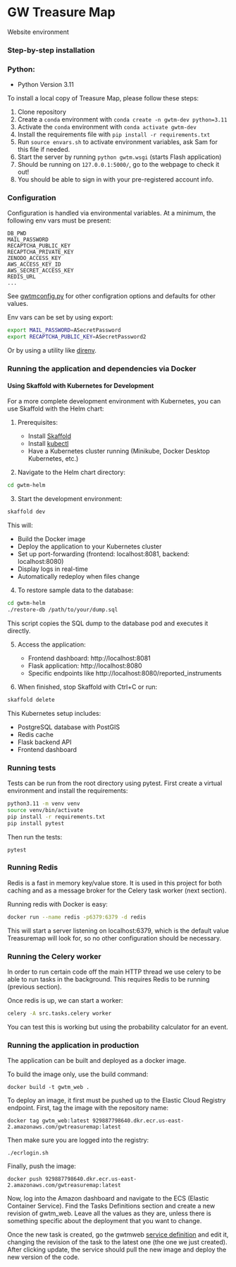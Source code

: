 # GW Treasure Map 
Website environment

### Step-by-step installation

### Python:
 * Python Version 3.11

To install a local copy of Treasure Map, please follow these steps:
1. Clone repository
2. Create a `conda` environment with `conda create -n gwtm-dev python=3.11`
3. Activate the `conda` environment with `conda activate gwtm-dev`
4. Install the requirements file with `pip install -r requirements.txt`
5. Run `source envars.sh` to activate environment variables, ask Sam for this file if needed.
6. Start the server by running `python gwtm.wsgi`  (starts Flash application)
7. Should be running on `127.0.0.1:5000/`, go to the webpage to check it out!
8. You should be able to sign in with your pre-registered account info.

### Configuration
Configuration is handled via environmental variables. At a minimum, the following env vars must be
present:

    DB_PWD
    MAIL_PASSWORD
    RECAPTCHA_PUBLIC_KEY
    RECAPTCHA_PRIVATE_KEY
    ZENODO_ACCESS_KEY
    AWS_ACCESS_KEY_ID
    AWS_SECRET_ACCESS_KEY
    REDIS_URL
    ...

See [gwtmconfig.py](src/gwtmconfig.py) for other configration options and defaults for other values.

Env vars can be set by using export:

```bash
export MAIL_PASSWORD=ASecretPassword
export RECAPTCHA_PUBLIC_KEY=ASecretPassword2
```
Or by using a utility like [direnv](https://direnv.net).

### Running the application and dependencies via Docker

#### Using Skaffold with Kubernetes for Development

For a more complete development environment with Kubernetes, you can use Skaffold with the Helm chart:

1. Prerequisites:
   - Install [Skaffold](https://skaffold.dev/docs/install/)
   - Install [kubectl](https://kubernetes.io/docs/tasks/tools/install-kubectl/)
   - Have a Kubernetes cluster running (Minikube, Docker Desktop Kubernetes, etc.)

2. Navigate to the Helm chart directory:
```bash
cd gwtm-helm
```

3. Start the development environment:
```bash
skaffold dev
```
   This will:
   - Build the Docker image
   - Deploy the application to your Kubernetes cluster
   - Set up port-forwarding (frontend: localhost:8081, backend: localhost:8080)
   - Display logs in real-time
   - Automatically redeploy when files change

4. To restore sample data to the database:
```bash
cd gwtm-helm
./restore-db /path/to/your/dump.sql
```
   This script copies the SQL dump to the database pod and executes it directly.

5. Access the application:
   - Frontend dashboard: http://localhost:8081
   - Flask application: http://localhost:8080
   - Specific endpoints like http://localhost:8080/reported_instruments

6. When finished, stop Skaffold with Ctrl+C or run:
```bash
skaffold delete
```

This Kubernetes setup includes:
- PostgreSQL database with PostGIS
- Redis cache
- Flask backend API
- Frontend dashboard

### Running tests

Tests can be run from the root directory using pytest. First create a virtual environment and install the requirements:

```bash
python3.11 -m venv venv
source venv/bin/activate
pip install -r requirements.txt
pip install pytest
```

Then run the tests:
```
pytest
```

### Running Redis

Redis is a fast in memory key/value store. It is used in this project for both caching
and as a message broker for the Celery task worker (next section).

Running redis with Docker is easy:

```bash
docker run --name redis -p6379:6379 -d redis
```

This will start a server listening on localhost:6379, which is the default value Treasuremap will
look for, so no other configuration should be necessary.

### Running the Celery worker

In order to run certain code off the main HTTP thread we use celery to be able to run tasks in the background.
This requires Redis to be running (previous section).

Once redis is up, we can start a worker:

```bash
celery -A src.tasks.celery worker
```

You can test this is working but using the probability calculator for an event.


### Running the application in production
The application can be built and deployed as a docker image.

To build the image only, use the build command:

`docker build -t gwtm_web .`

To deploy an image, it first must be pushed up to the Elastic Cloud Registry endpoint. First, tag
the image with the repository name:

`docker tag gwtm_web:latest 929887798640.dkr.ecr.us-east-2.amazonaws.com/gwtreasuremap:latest`

Then make sure you are logged into the registry:

`./ecrlogin.sh`

Finally, push the image:

`docker push 929887798640.dkr.ecr.us-east-2.amazonaws.com/gwtreasuremap:latest`

Now, log into the Amazon dashboard and navigate to the ECS (Elastic Container Service).
Find the Tasks Definitions section and create a new revision of gwtm_web. Leave
all the values as they are, unless there is something specific about the deployment that you want to change.

Once the new task is created, go the gwtmweb [service definition](https://us-east-2.console.aws.amazon.com/ecs/v2/clusters/default/services/gwtmweb/edit?region=us-east-2)
and edit it, changing the revision of the task to the latest one (the one we just created).
After clicking update, the service should pull the new image and deploy the new version of the code.

